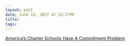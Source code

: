 ```yaml
---
layout: post
date: June 13, 2017 at 12:17PM
title:
tags:
--- 
```


[America’s Charter Schools Have A Commitment Problem](http://www.alternet.org/education/americas-charter-schools-have-commitment-problem)